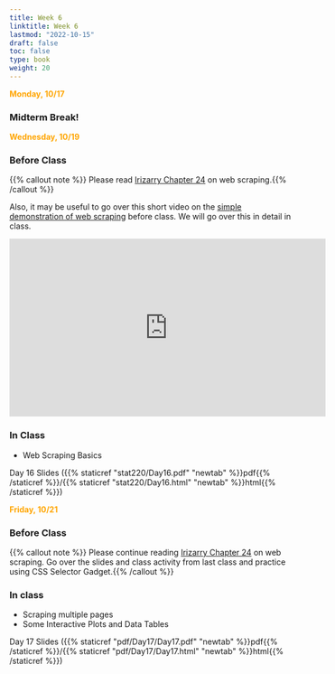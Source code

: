 ```yaml
---
title: Week 6 
linktitle: Week 6
lastmod: "2022-10-15"
draft: false  
toc: false  
type: book  
weight: 20
---
```



<span style="color:orange">**Monday, 10/17**</span>

### Midterm Break!


<span style="color:orange">**Wednesday, 10/19**</span>


### Before Class

{{% callout note %}}
Please read [Irizarry Chapter 24](https://rafalab.github.io/dsbook/web-scraping.html) on web scraping.{{% /callout %}}

Also, it may be useful to go over this short video on the [simple demonstration of web scraping](https://youtu.be/v8Yh_4oE-Fs) before class. We will go over this in detail in class.

<iframe width="560" height="315" src="https://www.youtube.com/embed/v8Yh_4oE-Fs" title="YouTube video player" frameborder="0" allow="accelerometer; autoplay; clipboard-write; encrypted-media; gyroscope; picture-in-picture" allowfullscreen></iframe>


### In Class

- Web Scraping Basics

Day 16 Slides ({{% staticref "stat220/Day16.pdf" "newtab" %}}pdf{{% /staticref %}}/{{% staticref "stat220/Day16.html" "newtab" %}}html{{% /staticref %}}) 

<span style="color:orange">**Friday, 10/21**</span>

### Before Class

{{% callout note %}}
Please continue reading [Irizarry Chapter 24](https://rafalab.github.io/dsbook/web-scraping.html) on web scraping. Go over the slides and class activity from last class and practice using CSS Selector Gadget.{{% /callout %}}

### In class

- Scraping multiple pages
- Some Interactive Plots and Data Tables




Day 17 Slides ({{% staticref "pdf/Day17/Day17.pdf" "newtab" %}}pdf{{% /staticref %}}/{{% staticref "pdf/Day17/Day17.html" "newtab" %}}html{{% /staticref %}})


<!--
<span style="color:orange">**Friday, 10/14**</span>


### Before Class

{{% callout note %}}
Please read [GW 21.1-21.5](https://r4ds.had.co.nz/iteration.html) on iterations and functionals.{{% /callout %}}


### In Class

- Iterations and functionals

Day 15 Slides ({{% staticref "stat220/Day15.pdf" "newtab" %}}pdf{{% /staticref %}}/{{% staticref "stat220/Day15.html" "newtab" %}}html{{% /staticref %}}) 

-->
